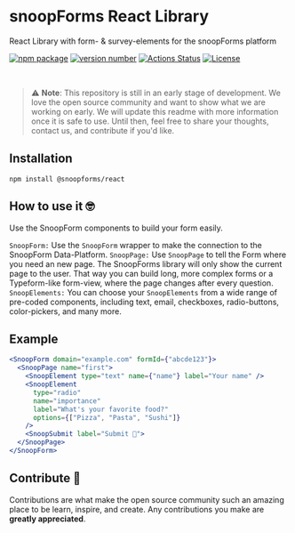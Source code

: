 # snoopForms React Library

React Library with form- & survey-elements for the snoopForms platform

[![npm package](https://img.shields.io/badge/npm%20i-@snoopforms/react)](https://www.npmjs.com/package/@snoopforms/react) [![version number](https://img.shields.io/npm/v/@snoopforms/react?color=green&label=version)](https://github.com/snoopforms/snoopforms-react/releases) [![Actions Status](https://github.com/snoopForms/snoopforms-react/workflows/Test/badge.svg)](https://github.com/snoopForms/snoopforms-react/actions) [![License](https://img.shields.io/github/license/snoopforms/snoopforms-react)](https://github.com/snoopForms/snoopforms-react/blob/main/LICENSE)

<br/>

> :warning: **Note**: This repository is still in an early stage of development. We love the open source community and want to show what we are working on early. We will update this readme with more information once it is safe to use. Until then, feel free to share your thoughts, contact us, and contribute if you'd like.

## Installation

```
npm install @snoopforms/react
```

## How to use it 🤓

Use the SnoopForm components to build your form easily.

 `SnoopForm:` Use the `SnoopForm` wrapper to make the connection to the SnoopForm Data-Platform.
 `SnoopPage:` Use `SnoopPage` to tell the Form where you need an new page. The SnoopForms library will only show the current page to the user. That way you can build long, more complex forms or a Typeform-like form-view, where the page changes after every question.
 `SnoopElements:` You can choose your `SnoopElements` from a wide range of pre-coded components, including text, email, checkboxes, radio-buttons, color-pickers, and many more.

## Example

```jsx
<SnoopForm domain="example.com" formId={"abcde123"}>
  <SnoopPage name="first">
    <SnoopElement type="text" name={"name"} label="Your name" />
    <SnoopElement
      type="radio"
      name="importance"
      label="What's your favorite food?"
      options={["Pizza", "Pasta", "Sushi"]}
    />
    <SnoopSubmit label="Submit 💪">
  </SnoopPage>
</SnoopForm>
```

## Contribute 🙏

Contributions are what make the open source community such an amazing place to be learn, inspire, and create. Any contributions you make are **greatly appreciated**.
